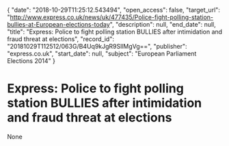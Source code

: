 {
  "date": "2018-10-29T11:25:12.543494", 
  "open_access": false, 
  "target_url": "http://www.express.co.uk/news/uk/477435/Police-fight-polling-station-bullies-at-European-elections-today", 
  "description": null, 
  "end_date": null, 
  "title": "Express: Police to fight polling station BULLIES after intimidation and fraud threat at elections", 
  "record_id": "20181029T112512/063G/B4Uq9kJgR9SllMgVg==", 
  "publisher": "express.co.uk", 
  "start_date": null, 
  "subject": "European Parliament Elections 2014"
}

# Express: Police to fight polling station BULLIES after intimidation and fraud threat at elections

None